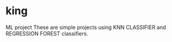 # king
ML project 
These are simple projects using KNN CLASSIFIER and REGRESSION FOREST classifiers.
